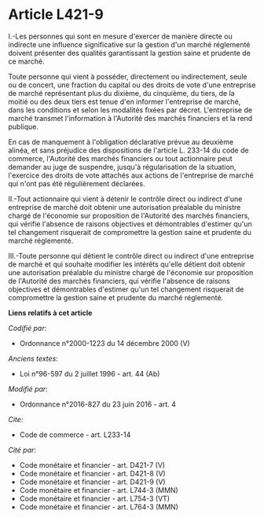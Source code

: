 # Article L421-9

I.-Les personnes qui sont en mesure d'exercer de manière directe ou indirecte une influence significative sur la gestion d'un
marché réglementé doivent présenter des qualités garantissant la gestion saine et prudente de ce marché. 

Toute personne qui vient à posséder, directement ou indirectement, seule ou de concert, une fraction du capital ou des droits
de vote d'une entreprise de marché représentant plus du dixième, du cinquième, du tiers, de la moitié ou des deux tiers est
tenue d'en informer l'entreprise de marché, dans les conditions et selon les modalités fixées par décret. L'entreprise de
marché transmet l'information à l'Autorité des marchés financiers et la rend publique. 

En cas de manquement à l'obligation déclarative prévue au deuxième alinéa, et sans préjudice des dispositions de l'article L.
233-14 du code de commerce, l'Autorité des marchés financiers ou tout actionnaire peut demander au juge de suspendre, jusqu'à
régularisation de la situation, l'exercice des droits de vote attachés aux actions de l'entreprise de marché qui n'ont pas
été régulièrement déclarées. 

II.-Tout actionnaire qui vient à détenir le contrôle direct ou indirect d'une entreprise de marché doit obtenir une
autorisation préalable du ministre chargé de l'économie sur proposition de l'Autorité des marchés financiers, qui vérifie
l'absence de raisons objectives et démontrables d'estimer qu'un tel changement risquerait de compromettre la gestion saine et
prudente du marché réglementé.

III.-Toute personne qui détient le contrôle direct ou indirect d'une entreprise de marché et qui souhaite modifier les
intérêts qu'elle détient doit obtenir une autorisation préalable du ministre chargé de l'économie sur proposition de
l'Autorité des marchés financiers, qui vérifie l'absence de raisons objectives et démontrables d'estimer qu'un tel changement
risquerait de compromettre la gestion saine et prudente du marché réglementé.

**Liens relatifs à cet article**

_Codifié par_:

  - Ordonnance n°2000-1223 du 14 décembre 2000 (V)

_Anciens textes_:

  - Loi n°96-597 du 2 juillet 1996 - art. 44 (Ab)

_Modifié par_:

  - Ordonnance n°2016-827 du 23 juin 2016 - art. 4

_Cite_:

  - Code de commerce - art. L233-14

_Cité par_:

  - Code monétaire et financier - art. D421-7 (V)
  - Code monétaire et financier - art. D421-8 (V)
  - Code monétaire et financier - art. D421-9 (V)
  - Code monétaire et financier - art. L744-3 (MMN)
  - Code monétaire et financier - art. L754-3 (VT)
  - Code monétaire et financier - art. L764-3 (MMN)
